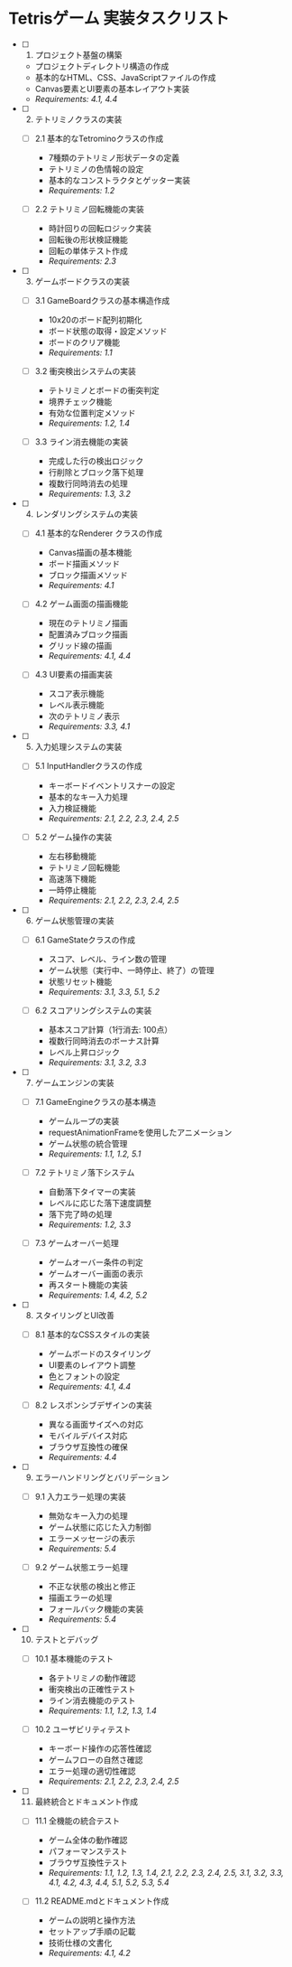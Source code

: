 # Tetrisゲーム 実装タスクリスト

- [ ] 1. プロジェクト基盤の構築
  - プロジェクトディレクトリ構造の作成
  - 基本的なHTML、CSS、JavaScriptファイルの作成
  - Canvas要素とUI要素の基本レイアウト実装
  - _Requirements: 4.1, 4.4_

- [ ] 2. テトリミノクラスの実装
  - [ ] 2.1 基本的なTetrominoクラスの作成
    - 7種類のテトリミノ形状データの定義
    - テトリミノの色情報の設定
    - 基本的なコンストラクタとゲッター実装
    - _Requirements: 1.2_

  - [ ] 2.2 テトリミノ回転機能の実装
    - 時計回りの回転ロジック実装
    - 回転後の形状検証機能
    - 回転の単体テスト作成
    - _Requirements: 2.3_

- [ ] 3. ゲームボードクラスの実装
  - [ ] 3.1 GameBoardクラスの基本構造作成
    - 10x20のボード配列初期化
    - ボード状態の取得・設定メソッド
    - ボードのクリア機能
    - _Requirements: 1.1_

  - [ ] 3.2 衝突検出システムの実装
    - テトリミノとボードの衝突判定
    - 境界チェック機能
    - 有効な位置判定メソッド
    - _Requirements: 1.2, 1.4_

  - [ ] 3.3 ライン消去機能の実装
    - 完成した行の検出ロジック
    - 行削除とブロック落下処理
    - 複数行同時消去の処理
    - _Requirements: 1.3, 3.2_

- [ ] 4. レンダリングシステムの実装
  - [ ] 4.1 基本的なRenderer クラスの作成
    - Canvas描画の基本機能
    - ボード描画メソッド
    - ブロック描画メソッド
    - _Requirements: 4.1_

  - [ ] 4.2 ゲーム画面の描画機能
    - 現在のテトリミノ描画
    - 配置済みブロック描画
    - グリッド線の描画
    - _Requirements: 4.1, 4.4_

  - [ ] 4.3 UI要素の描画実装
    - スコア表示機能
    - レベル表示機能
    - 次のテトリミノ表示
    - _Requirements: 3.3, 4.1_

- [ ] 5. 入力処理システムの実装
  - [ ] 5.1 InputHandlerクラスの作成
    - キーボードイベントリスナーの設定
    - 基本的なキー入力処理
    - 入力検証機能
    - _Requirements: 2.1, 2.2, 2.3, 2.4, 2.5_

  - [ ] 5.2 ゲーム操作の実装
    - 左右移動機能
    - テトリミノ回転機能
    - 高速落下機能
    - 一時停止機能
    - _Requirements: 2.1, 2.2, 2.3, 2.4, 2.5_

- [ ] 6. ゲーム状態管理の実装
  - [ ] 6.1 GameStateクラスの作成
    - スコア、レベル、ライン数の管理
    - ゲーム状態（実行中、一時停止、終了）の管理
    - 状態リセット機能
    - _Requirements: 3.1, 3.3, 5.1, 5.2_

  - [ ] 6.2 スコアリングシステムの実装
    - 基本スコア計算（1行消去: 100点）
    - 複数行同時消去のボーナス計算
    - レベル上昇ロジック
    - _Requirements: 3.1, 3.2, 3.3_

- [ ] 7. ゲームエンジンの実装
  - [ ] 7.1 GameEngineクラスの基本構造
    - ゲームループの実装
    - requestAnimationFrameを使用したアニメーション
    - ゲーム状態の統合管理
    - _Requirements: 1.1, 1.2, 5.1_

  - [ ] 7.2 テトリミノ落下システム
    - 自動落下タイマーの実装
    - レベルに応じた落下速度調整
    - 落下完了時の処理
    - _Requirements: 1.2, 3.3_

  - [ ] 7.3 ゲームオーバー処理
    - ゲームオーバー条件の判定
    - ゲームオーバー画面の表示
    - 再スタート機能の実装
    - _Requirements: 1.4, 4.2, 5.2_

- [ ] 8. スタイリングとUI改善
  - [ ] 8.1 基本的なCSSスタイルの実装
    - ゲームボードのスタイリング
    - UI要素のレイアウト調整
    - 色とフォントの設定
    - _Requirements: 4.1, 4.4_

  - [ ] 8.2 レスポンシブデザインの実装
    - 異なる画面サイズへの対応
    - モバイルデバイス対応
    - ブラウザ互換性の確保
    - _Requirements: 4.4_

- [ ] 9. エラーハンドリングとバリデーション
  - [ ] 9.1 入力エラー処理の実装
    - 無効なキー入力の処理
    - ゲーム状態に応じた入力制御
    - エラーメッセージの表示
    - _Requirements: 5.4_

  - [ ] 9.2 ゲーム状態エラー処理
    - 不正な状態の検出と修正
    - 描画エラーの処理
    - フォールバック機能の実装
    - _Requirements: 5.4_

- [ ] 10. テストとデバッグ
  - [ ] 10.1 基本機能のテスト
    - 各テトリミノの動作確認
    - 衝突検出の正確性テスト
    - ライン消去機能のテスト
    - _Requirements: 1.1, 1.2, 1.3, 1.4_

  - [ ] 10.2 ユーザビリティテスト
    - キーボード操作の応答性確認
    - ゲームフローの自然さ確認
    - エラー処理の適切性確認
    - _Requirements: 2.1, 2.2, 2.3, 2.4, 2.5_

- [ ] 11. 最終統合とドキュメント作成
  - [ ] 11.1 全機能の統合テスト
    - ゲーム全体の動作確認
    - パフォーマンステスト
    - ブラウザ互換性テスト
    - _Requirements: 1.1, 1.2, 1.3, 1.4, 2.1, 2.2, 2.3, 2.4, 2.5, 3.1, 3.2, 3.3, 4.1, 4.2, 4.3, 4.4, 5.1, 5.2, 5.3, 5.4_

  - [ ] 11.2 README.mdとドキュメント作成
    - ゲームの説明と操作方法
    - セットアップ手順の記載
    - 技術仕様の文書化
    - _Requirements: 4.1, 4.2_